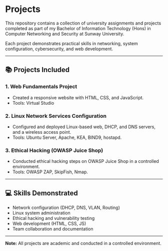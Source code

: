 # Projects

This repository contains a collection of university assignments and projects completed as part of my Bachelor of Information Technology (Hons) in Computer Networking and Security at Sunway University.

Each project demonstrates practical skills in networking, system configuration, cybersecurity, and web development.

---

## 📚 Projects Included

### 1. Web Fundamentals Project
- Created a responsive website with HTML, CSS, and JavaScript.
- Tools: Virtual Studio

### 2. Linux Network Services Configuration
- Configured and deployed Linux-based web, DHCP, and DNS servers, and a wireless access point.
- Tools: Ubuntu Server, Apache, KEA, BIND9, hostapd.

### 3. Ethical Hacking (OWASP Juice Shop)
- Conducted ethical hacking steps on OWASP Juice Shop in a controlled environment.
- Tools: OWASP ZAP, SkipFish, Nmap.

---

## 💻 Skills Demonstrated
- Network configuration (DHCP, DNS, VLAN, Routing)
- Linux system administration
- Ethical hacking and vulnerability testing
- Web development (HTML, CSS, JS)
- Team collaboration and documentation

---

**Note:** All projects are academic and conducted in a controlled environment.
